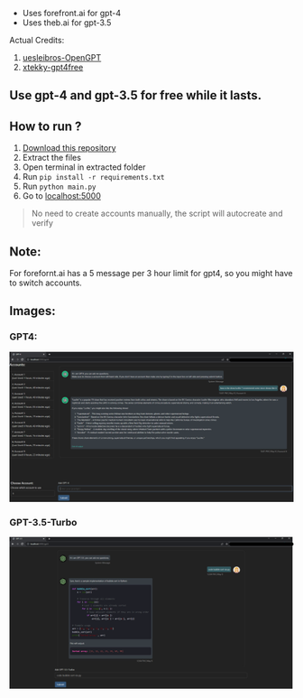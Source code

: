 - Uses forefront.ai for gpt-4
- Uses theb.ai for gpt-3.5

Actual Credits:
1. [uesleibros-OpenGPT](https://github.com/uesleibros/OpenGPT)
2. [xtekky-gpt4free](https://github.com/xtekky/gpt4free/)

## Use gpt-4 and gpt-3.5 for free while it lasts.

## How to run ?
1. [Download this repository](https://github.com/jsmsj/GPT4/archive/refs/heads/master.zip)
2. Extract the files
3. Open terminal in extracted folder
4. Run `pip install -r requirements.txt`
5. Run `python main.py`
6. Go to [localhost:5000](http://127.0.0.1:5000)

> No need to create accounts manually, the script will autocreate and verify

## Note:
For forefornt.ai has a 5 message per 3 hour limit for gpt4, so you might have to switch accounts.


## Images:

### GPT4:
![](images/gpt4.png)

### GPT-3.5-Turbo
![](images/gpt3.5.png)
